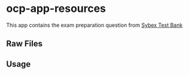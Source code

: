 # ocp-app-resources
This app contains the exam preparation question from [Sybex Test Bank][1] 
 
## Raw Files


## Usage


[1]: http://sybextestbanks.wiley.com/